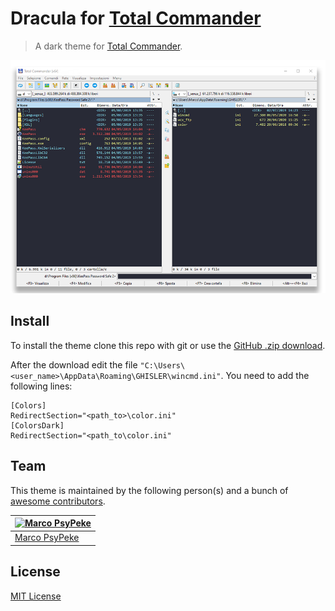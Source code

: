 # Dracula for [Total Commander](https://www.ghisler.com/)

> A dark theme for [Total Commander](https://www.ghisler.com/).

![Screenshot](screenshot.png)

## Install

To install the theme clone this repo with git or use the [GitHub .zip download](https://github.com/dracula/total-commander/archive/master.zip).

After the download edit the file `"C:\Users\<user_name>\AppData\Roaming\GHISLER\wincmd.ini"`. You need to add the following lines:
```
[Colors]
RedirectSection="<path_to>\color.ini"
[ColorsDark]
RedirectSection="<path_to\color.ini"
```

## Team

This theme is maintained by the following person(s) and a bunch of [awesome contributors](https://github.com/dracula/total-commander/graphs/contributors).

[![Marco PsyPeke](https://avatars2.githubusercontent.com/u/55196873?s=120&v=4)](https://github.com/PsyPeke) |
--- |
[Marco PsyPeke](https://github.com/PsyPeke) |

## License

[MIT License](./LICENSE)
